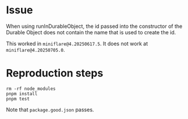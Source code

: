 # Issue
When using runInDurableObject, the id passed into the constructor of the Durable Object does not contain the name that is used to create the id.

This worked in `miniflare@4.20250617.5`.  It does not work at `miniflare@4.20250705.0`.

# Reproduction steps

```
rm -rf node_modules
pnpm install
pnpm test
```

Note that `package.good.json` passes.
